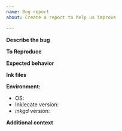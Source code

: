 ```yaml
---
name: Bug report
about: Create a report to help us improve

---
```


**Describe the bug**
<!-- A clear and concise description of what the bug is. -->

**To Reproduce**
<!-- Steps to reproduce the behavior -->

**Expected behavior**
<!-- A clear and concise description of what you expected to happen. -->

**Ink files**
<!-- If applicable, add ink files to help us reproduce your problem. -->

**Environment:**
 - OS: <!-- e.g. Windows / macOS / Linux Distribution -->
 - Inklecate version: <!-- e.g. 0.8.3 -->
 - _inkgd_ version: <!-- e.g. 0.1.0-->

**Additional context**
<!-- Add any other context about the problem here. -->
